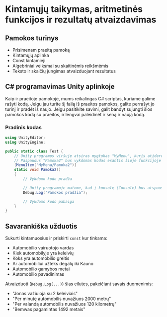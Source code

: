 # Kintamųjų taikymas, aritmetinės funkcijos ir rezultatų atvaizdavimas

## Pamokos turinys

* Prisimenam praeitą pamoką
* Kintamųjų aplinka
* Const kintamieji
* Algebriniai veiksmai su skaitinėmis reikšmėmis
* Teksto ir skaičių jungimas atvaizduojant rezultatus

## C# programavimas Unity aplinkoje

Kaip ir praeitoje pamokoje, mums reikalingas C# scriptas, kuriame galime rašyti kodą. Jeigu jau turite šį failą iš praeitos pamokos, galite perrašyt jo turinį ir pradėt iš naujo. Jeigu pasitikite savimi, galit bandyt sujungti šios pamokos kodą su praeitos, ir lengvai paleidinėt ir seną ir naują kodą.

### Pradinis kodas

```csharp
using UnityEditor;
using UnityEngine;

public static class Test {
    // Unity programos viršuje atsiras mygtukas "MyMenu", kuris atidaro meniu su pasirinkimu "Pamoka2"
    // Paspaudus "Pamoka2" bus vykdomas kodas esantis šioje funkcijoje
    [MenuItem("MyMenu/Pamoka2")]
    static void Pamoka2()
    {
        // Vykdomo kodo pradža

        // Unity programoje matome, kad į konsolę (Console) bus atspausdinta ši eilutė
        Debug.Log("Pamokos pradžia");

        // Vykdomo kodo pabaiga
    }
}
```

## Savarankiška užduotis

Sukurti kintamuosius ir priskirti `const` kur tinkama:

* Automobilio vairuotojo vardas
* Kiek automobilyje yra keleivių
* Koks yra automobilio greitis
* Ar automobiliui užteks degalų iki Kauno
* Automobilio gamybos metai
* Automobilio pavadinimas

Atvaizduoti (`Debug.Log(...)`) šias eilutes, pakeičiant savais duomenimis:

* "Jonas važiuioja su 2 keleiviais"
* "Per minutę automobilis nuvažiuos 2000 metrų"
* "Per valandą automobilis nuvažiuos 120 kilometrų"
* "Bemwas pagamintas 1492 metais"